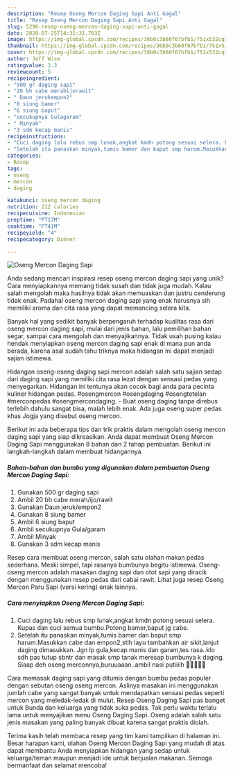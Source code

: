 ```yaml
---
description: "Resep Oseng Mercon Daging Sapi Anti Gagal"
title: "Resep Oseng Mercon Daging Sapi Anti Gagal"
slug: 5296-resep-oseng-mercon-daging-sapi-anti-gagal
date: 2020-07-25T14:35:31.763Z
image: https://img-global.cpcdn.com/recipes/36b0c3b60f67bfb1/751x532cq70/oseng-mercon-daging-sapi-foto-resep-utama.jpg
thumbnail: https://img-global.cpcdn.com/recipes/36b0c3b60f67bfb1/751x532cq70/oseng-mercon-daging-sapi-foto-resep-utama.jpg
cover: https://img-global.cpcdn.com/recipes/36b0c3b60f67bfb1/751x532cq70/oseng-mercon-daging-sapi-foto-resep-utama.jpg
author: Jeff Wise
ratingvalue: 3.3
reviewcount: 5
recipeingredient:
- "500 gr daging sapi"
- "20 bh cabe merahijorawit"
- " Daun jerukempon2"
- "8 siung bamer"
- "6 siung baput"
- "secukupnya Gulagaram"
- " Minyak"
- "3 sdm kecap manis"
recipeinstructions:
- "Cuci daging lalu rebus smp lunak,angkat kmdn potong sesuai selera. Kupas dan cuci semua bumbu.Potong bamer,baput jg cabe."
- "Setelah itu panaskan minyak,tumis bamer dan baput smp harum.Masukkan cabe dan empon2,stlh layu tambahkan air sikit,lanjut daging dimasukkan. Jgn lp gula,kecap manis dan garam,tes rasa..klo sdh pas tutup sbntr dan masak smp tanak meresap bumbunya k daging. Siaap deh oseng merconnya,buruuaaan..ambil nasi putiiiih 🍚🍚🍚💖💖"
categories:
- Resep
tags:
- oseng
- mercon
- daging

katakunci: oseng mercon daging 
nutrition: 212 calories
recipecuisine: Indonesian
preptime: "PT17M"
cooktime: "PT41M"
recipeyield: "4"
recipecategory: Dinner

---
```



![Oseng Mercon Daging Sapi](https://img-global.cpcdn.com/recipes/36b0c3b60f67bfb1/751x532cq70/oseng-mercon-daging-sapi-foto-resep-utama.jpg)

Anda sedang mencari inspirasi resep oseng mercon daging sapi yang unik? Cara menyiapkannya memang tidak susah dan tidak juga mudah. Kalau salah mengolah maka hasilnya tidak akan memuaskan dan justru cenderung tidak enak. Padahal oseng mercon daging sapi yang enak harusnya sih memiliki aroma dan cita rasa yang dapat memancing selera kita.

Banyak hal yang sedikit banyak berpengaruh terhadap kualitas rasa dari oseng mercon daging sapi, mulai dari jenis bahan, lalu pemilihan bahan segar, sampai cara mengolah dan menyajikannya. Tidak usah pusing kalau hendak menyiapkan oseng mercon daging sapi enak di mana pun anda berada, karena asal sudah tahu triknya maka hidangan ini dapat menjadi sajian istimewa.

Hidangan oseng-oseng daging sapi mercon adalah salah satu sajian sedap dari daging sapi yang memiliki cita rasa lezat dengan sensasi pedas yang menyegarkan. Hidangan ini tentunya akan cocok bagi anda para pecinta kuliner hidangan pedas. #osengmercon #osengdaging #osengtetelan #merconpedas #osengmercondaging. - Buat oseng daging tanpa direbus terlebih dahulu sangat bisa, malah lebih enak. Ada juga oseng super pedas khas Jogja yang disebut oseng mercon.


Berikut ini ada beberapa tips dan trik praktis dalam mengolah oseng mercon daging sapi yang siap dikreasikan. Anda dapat membuat Oseng Mercon Daging Sapi menggunakan 8 bahan dan 2 tahap pembuatan. Berikut ini langkah-langkah dalam membuat hidangannya.

<!--inarticleads1-->

##### Bahan-bahan dan bumbu yang digunakan dalam pembuatan Oseng Mercon Daging Sapi:

1. Gunakan 500 gr daging sapi
1. Ambil 20 bh cabe merah/ijo/rawit
1. Gunakan  Daun jeruk/empon2
1. Gunakan 8 siung bamer
1. Ambil 6 siung baput
1. Ambil secukupnya Gula/garam
1. Ambil  Minyak
1. Gunakan 3 sdm kecap manis


Resep cara membuat oseng mercon, salah satu olahan makan pedas sederhana. Meski simpel, tapi rasanya bumbunya begitu istimewa. Oseng-oseng mercon adalah masakan daging sapi dan otot sapi yang diracik dengan menggunakan resep pedas dari cabai rawit. Lihat juga resep Oseng Mercon Paru Sapi (versi kering) enak lainnya. 

<!--inarticleads2-->

##### Cara menyiapkan Oseng Mercon Daging Sapi:

1. Cuci daging lalu rebus smp lunak,angkat kmdn potong sesuai selera. Kupas dan cuci semua bumbu.Potong bamer,baput jg cabe.
1. Setelah itu panaskan minyak,tumis bamer dan baput smp harum.Masukkan cabe dan empon2,stlh layu tambahkan air sikit,lanjut daging dimasukkan. Jgn lp gula,kecap manis dan garam,tes rasa..klo sdh pas tutup sbntr dan masak smp tanak meresap bumbunya k daging. Siaap deh oseng merconnya,buruuaaan..ambil nasi putiiiih 🍚🍚🍚💖💖


Cara memasak daging sapi yang ditumis dengan bumbu pedas populer dengan sebutan oseng oseng mercon. Aslinya masakan ini menggunakan jumlah cabe yang sangat banyak untuk mendapatkan sensasi pedas seperti mercon yang meledak-ledak di mulut. Resep Oseng Daging Sapi pas banget untuk Bunda dan keluarga yang tidak suka pedas. Tak perlu waktu terlalu lama untuk menyajikan menu Oseng Daging Sapi. Oseng adalah salah satu jenis masakan yang paling banyak dibuat karena sangat praktis diolah. 

Terima kasih telah membaca resep yang tim kami tampilkan di halaman ini. Besar harapan kami, olahan Oseng Mercon Daging Sapi yang mudah di atas dapat membantu Anda menyiapkan hidangan yang sedap untuk keluarga/teman maupun menjadi ide untuk berjualan makanan. Semoga bermanfaat dan selamat mencoba!
